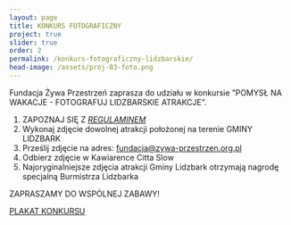 ```yaml
---
layout: page
title: KONKURS FOTOGRAFICZNY
project: true
slider: true
order: 2
permalink: /konkurs-fotograficzny-lidzbarskie/
head-image: /assets/proj-03-foto.png
---
```

Fundacja Żywa Przestrzeń zaprasza do udziału w konkursie ”POMYSŁ NA WAKACJE - FOTOGRAFUJ LIDZBARSKIE ATRAKCJE”.

1. ZAPOZNAJ SIĘ Z *[REGULAMINEM](assets/regulamin-konkursu-pomysł-na-wakacje-fotografuj-lidzbarskie-atrakcje.pdf)*
2. Wykonaj zdjęcie dowolnej atrakcji położonej na terenie GMINY LIDZBARK
3. Prześlij zdjęcie na adres: [fundacja@zywa-przestrzen.org.pl](mailto:fundacja@zywa-przestrzen.org.pl)
4. Odbierz zdjęcie w Kawiarence Citta Slow
5. Najoryginalniejsze zdjęcia atrakcji Gminy Lidzbark otrzymają nagrodę specjalną Burmistrza Lidzbarka

ZAPRASZAMY DO WSPÓLNEJ ZABAWY!

[PLAKAT KONKURSU](/assets/plakat-pomsl-na-wakacje-fotografuj-lidzbarskie-atrakcje.pdf)